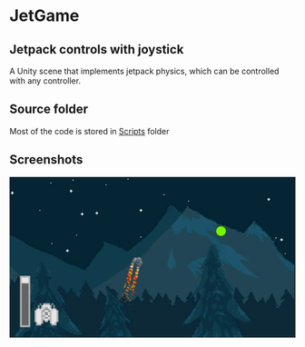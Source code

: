 # JetGame
## Jetpack controls with joystick
A Unity scene that implements jetpack physics, which can be controlled with any controller.
## Source folder
Most of the code is stored in [Scripts](Assets/Scripts) folder
## Screenshots
![Screenshot1](screens/screen1.png)
